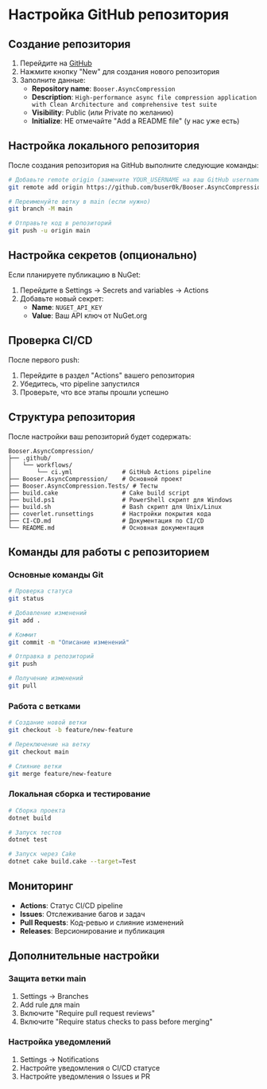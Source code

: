 # Настройка GitHub репозитория

## Создание репозитория

1. Перейдите на [GitHub](https://github.com/buser0k?tab=repositories)
2. Нажмите кнопку "New" для создания нового репозитория
3. Заполните данные:
   - **Repository name**: `Booser.AsyncCompression`
   - **Description**: `High-performance async file compression application with Clean Architecture and comprehensive test suite`
   - **Visibility**: Public (или Private по желанию)
   - **Initialize**: НЕ отмечайте "Add a README file" (у нас уже есть)

## Настройка локального репозитория

После создания репозитория на GitHub выполните следующие команды:

```bash
# Добавьте remote origin (замените YOUR_USERNAME на ваш GitHub username)
git remote add origin https://github.com/buser0k/Booser.AsyncCompression.git

# Переименуйте ветку в main (если нужно)
git branch -M main

# Отправьте код в репозиторий
git push -u origin main
```

## Настройка секретов (опционально)

Если планируете публикацию в NuGet:

1. Перейдите в Settings → Secrets and variables → Actions
2. Добавьте новый секрет:
   - **Name**: `NUGET_API_KEY`
   - **Value**: Ваш API ключ от NuGet.org

## Проверка CI/CD

После первого push:

1. Перейдите в раздел "Actions" вашего репозитория
2. Убедитесь, что pipeline запустился
3. Проверьте, что все этапы прошли успешно

## Структура репозитория

После настройки ваш репозиторий будет содержать:

```
Booser.AsyncCompression/
├── .github/
│   └── workflows/
│       └── ci.yml              # GitHub Actions pipeline
├── Booser.AsyncCompression/    # Основной проект
├── Booser.AsyncCompression.Tests/ # Тесты
├── build.cake                  # Cake build script
├── build.ps1                   # PowerShell скрипт для Windows
├── build.sh                    # Bash скрипт для Unix/Linux
├── coverlet.runsettings        # Настройки покрытия кода
├── CI-CD.md                    # Документация по CI/CD
└── README.md                   # Основная документация
```

## Команды для работы с репозиторием

### Основные команды Git
```bash
# Проверка статуса
git status

# Добавление изменений
git add .

# Коммит
git commit -m "Описание изменений"

# Отправка в репозиторий
git push

# Получение изменений
git pull
```

### Работа с ветками
```bash
# Создание новой ветки
git checkout -b feature/new-feature

# Переключение на ветку
git checkout main

# Слияние ветки
git merge feature/new-feature
```

### Локальная сборка и тестирование
```bash
# Сборка проекта
dotnet build

# Запуск тестов
dotnet test

# Запуск через Cake
dotnet cake build.cake --target=Test
```

## Мониторинг

- **Actions**: Статус CI/CD pipeline
- **Issues**: Отслеживание багов и задач
- **Pull Requests**: Код-ревью и слияние изменений
- **Releases**: Версионирование и публикация

## Дополнительные настройки

### Защита ветки main
1. Settings → Branches
2. Add rule для main
3. Включите "Require pull request reviews"
4. Включите "Require status checks to pass before merging"

### Настройка уведомлений
1. Settings → Notifications
2. Настройте уведомления о CI/CD статусе
3. Настройте уведомления о Issues и PR
